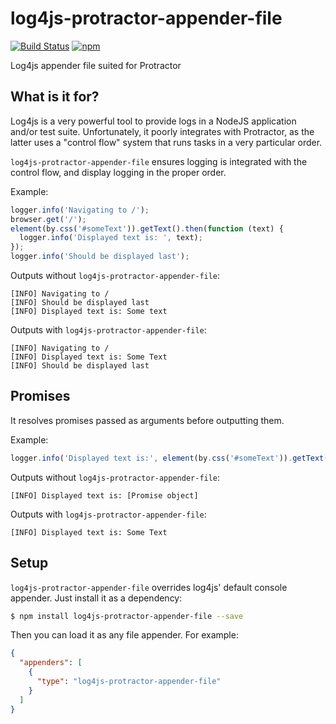 # log4js-protractor-appender-file

[![Build Status](https://img.shields.io/travis/aol/log4js-protractor-appender.svg?maxAge=2592000)](https://travis-ci.org/aol/log4js-protractor-appender)
[![npm](https://img.shields.io/npm/v/log4js-protractor-appender.svg?maxAge=2592000)](https://www.npmjs.com/package/log4js-protractor-appender)

Log4js appender file suited for Protractor


## What is it for?

Log4js is a very powerful tool to provide logs in a NodeJS application and/or test suite. Unfortunately, it poorly integrates with Protractor, as the latter uses a "control flow" system that runs tasks in a very particular order.

`log4js-protractor-appender-file` ensures logging is integrated with the control flow, and display logging in the proper order.

Example:

```javascript
logger.info('Navigating to /');
browser.get('/');
element(by.css('#someText')).getText().then(function (text) {
  logger.info('Displayed text is: ', text);
});
logger.info('Should be displayed last');
```

Outputs without `log4js-protractor-appender-file`:

```
[INFO] Navigating to /
[INFO] Should be displayed last
[INFO] Displayed text is: Some text
```

Outputs with `log4js-protractor-appender-file`:

```
[INFO] Navigating to /
[INFO] Displayed text is: Some Text
[INFO] Should be displayed last
```

## Promises

It resolves promises passed as arguments before outputting them.

Example:

```javascript
logger.info('Displayed text is:', element(by.css('#someText')).getText());
```

Outputs without `log4js-protractor-appender-file`:

```
[INFO] Displayed text is: [Promise object]
```

Outputs with `log4js-protractor-appender-file`:

```
[INFO] Displayed text is: Some Text
```

## Setup

`log4js-protractor-appender-file` overrides log4js' default console appender. Just install it as a dependency:

```bash
$ npm install log4js-protractor-appender-file --save
```

Then you can load it as any file appender. For example:

```json
{
  "appenders": [
    {
      "type": "log4js-protractor-appender-file"
    }
  ]
}
```

